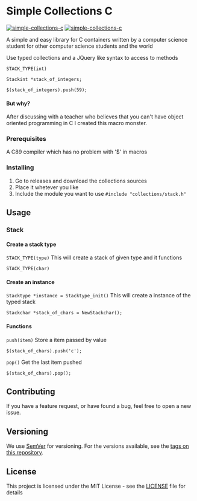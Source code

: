 # Simple Collections C

[![simple-collections-c](https://img.shields.io/wercker/ci/wercker/docs.svg)]()
[![simple-collections-c](https://img.shields.io/badge/release-v0.1.1-blue.svg)]()

A simple and easy library for C containers written by a computer science student for other computer science students and the world

Use typed collections and a JQuery like syntax to access to methods
```
STACK_TYPE(int)

Stackint *stack_of_integers;

$(stack_of_integers).push(59);
```
#### But why?


After discussing with a teacher who believes that you can't have object oriented programming in C I created this macro monster.

### Prerequisites

A C89 compiler which has no problem with '$' in macros

### Installing

1. Go to releases and download the collections sources
2. Place it whetever you like
3. Include the module you want to use  ``#include "collections/stack.h"``

## Usage

### Stack

#### Create a stack type

``STACK_TYPE(type)`` This will create a stack of given type and it functions
```
STACK_TYPE(char)
```
#### Create an instance
``Stacktype *instance = Stacktype_init()`` This will create a instance of the typed stack
```
Stackchar *stack_of_chars = NewStackchar();
```
#### Functions
``push(item)`` Store a item passed by value
```
$(stack_of_chars).push('c');
```

``pop()`` Get the last item pushed
```
$(stack_of_chars).pop();
```

## Contributing

If you have a feature request, or have found a bug, feel free to open a new issue. 

## Versioning

We use [SemVer](http://semver.org/) for versioning. For the versions available, see the [tags on this repository](https://github.com/alfr3dosv/simple-collections-c/tags). 

## License

This project is licensed under the MIT License - see the [LICENSE](LICENSE) file for details